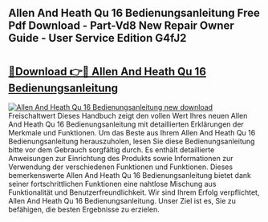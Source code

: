 ## Allen And Heath Qu 16 Bedienungsanleitung Free Pdf Download - Part-Vd8 New Repair Owner Guide - User Service Edition G4fJ2

# <h2><a href="http://df37t7h.blite.top/?on=Allen+And+Heath+Qu+16+Bedienungsanleitung">🔗Download 👉🔴 Allen And Heath Qu 16 Bedienungsanleitung</a></h2>

[![Allen And Heath Qu 16 Bedienungsanleitung new download](https://i.imgur.com/lujVjoI.png)](http://df37t7h.blite.top/?on=Allen+And+Heath+Qu+16+Bedienungsanleitung)
Freischaltwert Dieses Handbuch zeigt den vollen Wert Ihres neuen Allen And Heath Qu 16 Bedienungsanleitung mit detaillierten Erklärungen der Merkmale und Funktionen. Um das Beste aus Ihrem Allen And Heath Qu 16 Bedienungsanleitung herauszuholen, lesen Sie diese Bedienungsanleitung bitte vor dem Gebrauch sorgfältig durch. Es enthält detaillierte Anweisungen zur Einrichtung des Produkts sowie Informationen zur Verwendung der verschiedenen Funktionen und Funktionen. Dieses bemerkenswerte Allen And Heath Qu 16 Bedienungsanleitung bietet dank seiner fortschrittlichen Funktionen eine nahtlose Mischung aus Funktionalität und Benutzerfreundlichkeit. Wir sind Ihrem Erfolg verpflichtet, Allen And Heath Qu 16 Bedienungsanleitung. Unser Ziel ist es, Sie zu befähigen, die besten Ergebnisse zu erzielen.
